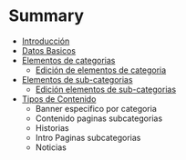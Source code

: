 # Summary

* [Introducción](README.md)
* [Datos Basicos](chapter1.md)
* [Elementos de categorias](edicion-intro-de-categoria.md)
  * [Edición de elementos de categoria](edicion-intro-de-categoria/edicion-de-elementos-de-categoria.md)
* [Elementos de sub-categorias](elementos-de-sub-categorias.md)
  * [Edición elementos de sub-categorias](elementos-de-sub-categorias/edicion-elementos-de-categorias.md)
* [Tipos de Contenido](tipos-de-contenido.md)
  * Banner especifico por categoria
  * Contenido paginas subcategorias
  * Historias
  * Intro Paginas subcategorias
  * Noticias

